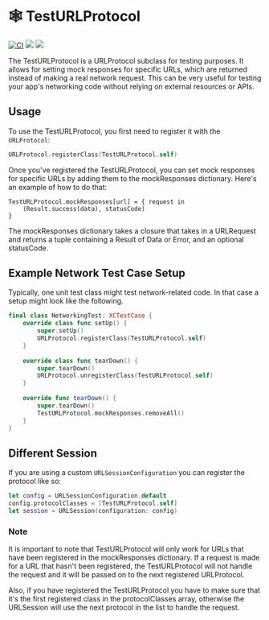 # 🕸 TestURLProtocol
[![CI](https://github.com/mgopsill/TestURLProtocol/workflows/CI/badge.svg)](https://github.com/mgopsill/TestURLProtocol/actions?query=workflow%3ACI)
[![](https://img.shields.io/endpoint?url=https%3A%2F%2Fswiftpackageindex.com%2Fapi%2Fpackages%2Fmgopsill%2FTestURLProtocol%2Fbadge%3Ftype%3Dswift-versions)](https://swiftpackageindex.com/mgopsill/TestURLProtocol)
[![](https://img.shields.io/endpoint?url=https%3A%2F%2Fswiftpackageindex.com%2Fapi%2Fpackages%2Fmgopsill%2FTestURLProtocol%2Fbadge%3Ftype%3Dplatforms)](https://swiftpackageindex.com/mgopsill/TestURLProtocol)

The TestURLProtocol is a URLProtocol subclass for testing purposes. It allows for setting mock responses for specific URLs, which are returned instead of making a real network request. This can be very useful for testing your app's networking code without relying on external resources or APIs.

## Usage

To use the TestURLProtocol, you first need to register it with the `URLProtocol`:

```swift 
URLProtocol.registerClass(TestURLProtocol.self)
```

Once you've registered the TestURLProtocol, you can set mock responses for specific URLs by adding them to the mockResponses dictionary. Here's an example of how to do that:

```
TestURLProtocol.mockResponses[url] = { request in
    (Result.success(data), statusCode)
}
```

The mockResponses dictionary takes a closure that takes in a URLRequest and returns a tuple containing a Result of Data or Error, and an optional statusCode.


## Example Network Test Case Setup

Typically, one unit test class might test network-related code. In that case a setup might look like the following.

```swift
final class NetworkingTest: XCTestCase {
    override class func setUp() {
        super.setUp()
        URLProtocol.registerClass(TestURLProtocol.self)
    }
    
    override class func tearDown() {
        super.tearDown()
        URLProtocol.unregisterClass(TestURLProtocol.self)
    }
    
    override func tearDown() {
        super.tearDown()
        TestURLProtocol.mockResponses.removeAll()
    }
}
```

## Different Session

If you are using a custom `URLSessionConfiguration` you can register the protocol like so:

```swift
let config = URLSessionConfiguration.default
config.protocolClasses = [TestURLProtocol.self]
let session = URLSession(configuration: config)
```

### Note

It is important to note that TestURLProtocol will only work for URLs that have been registered in the mockResponses dictionary. If a request is made for a URL that hasn't been registered, the TestURLProtocol will not handle the request and it will be passed on to the next registered URLProtocol.

Also, if you have registered the TestURLProtocol you have to make sure that it's the first registered class in the protocolClasses array, otherwise the URLSession will use the next protocol in the list to handle the request.